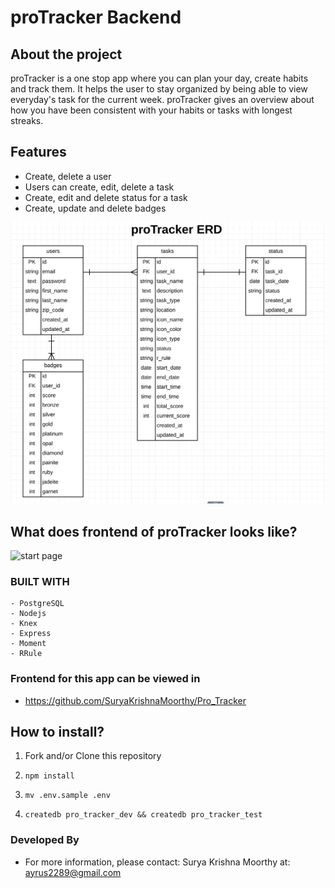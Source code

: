 # proTracker Backend

## About the project

proTracker is a one stop app where you can plan your day, create habits and track them. It helps the user to stay organized by being able to view everyday's task for the current week. proTracker gives an overview about how you have been consistent with your habits or tasks with longest streaks.

## Features

- Create, delete a user
- Users can create, edit, delete a task
- Create, edit and delete status for a task
- Create, update and delete badges

![start page](./src/assets/proTracker_ERD.png)


## What does frontend of proTracker looks like?

![start page](./src/assets/screenShots/proTrackerscreens.png)

### BUILT WITH

    - PostgreSQL
    - Nodejs
    - Knex
    - Express
    - Moment
    - RRule


### Frontend for this app can be viewed in
-  https://github.com/SuryaKrishnaMoorthy/Pro_Tracker

## How to install?

1. Fork and/or Clone this repository

1. `npm install`

1. `mv .env.sample .env`

1. `createdb pro_tracker_dev && createdb pro_tracker_test`

### Developed By

  - For more information, please contact: Surya Krishna Moorthy at: ayrus2289@gmail.com
